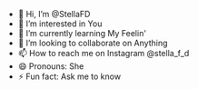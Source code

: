 - 👋 Hi, I’m @StellaFD
- 👀 I’m interested in You
- 🌱 I’m currently learning My Feelin'
- 💞️ I’m looking to collaborate on Anything
- 📫 How to reach me on Instagram @stella_f_d
- 😄 Pronouns: She
- ⚡ Fun fact: Ask me to know

<!---
StellaFD/StellaFD is a ✨ special ✨ repository because its `README.md` (this file) appears on your GitHub profile.
You can click the Preview link to take a look at your changes.
--->
